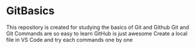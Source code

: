 # GitBasics
This repository is created for studying the basics of Git and Github 
Git and Git Commands are so easy to learn 
GitHub is just awesome
Create a local file in VS Code and try each commands one by one
